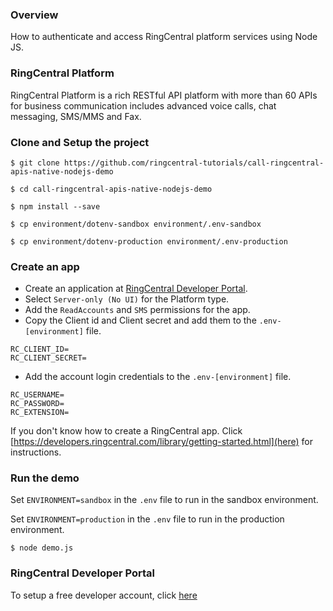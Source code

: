 ### Overview
How to authenticate and access RingCentral platform services using Node JS.

### RingCentral Platform
RingCentral Platform is a rich RESTful API platform with more than 60 APIs for business communication includes advanced voice calls, chat messaging, SMS/MMS and Fax.


### Clone and Setup the project
```
$ git clone https://github.com/ringcentral-tutorials/call-ringcentral-apis-native-nodejs-demo

$ cd call-ringcentral-apis-native-nodejs-demo

$ npm install --save

$ cp environment/dotenv-sandbox environment/.env-sandbox

$ cp environment/dotenv-production environment/.env-production

```

### Create an app

* Create an application at [RingCentral Developer Portal](https://developers.ringcentral.com).
* Select `Server-only (No UI)` for the Platform type.
* Add the `ReadAccounts` and `SMS` permissions for the app.
* Copy the Client id and Client secret and add them to the `.env-[environment]` file.
```
RC_CLIENT_ID=
RC_CLIENT_SECRET=
```
* Add the account login credentials to the `.env-[environment]` file.
```
RC_USERNAME=
RC_PASSWORD=
RC_EXTENSION=
```
If you don't know how to create a RingCentral app. Click [https://developers.ringcentral.com/library/getting-started.html](here) for instructions.

### Run the demo
Set `ENVIRONMENT=sandbox` in the `.env` file to run in the sandbox environment.

Set `ENVIRONMENT=production` in the `.env` file to run in the production environment.

```
$ node demo.js
```

### RingCentral Developer Portal
To setup a free developer account, click [here](https://developers.ringcentral.com)
